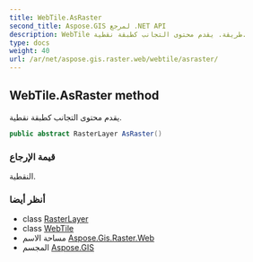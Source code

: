 ```yaml
---
title: WebTile.AsRaster
second_title: Aspose.GIS لمرجع .NET API
description: WebTile طريقة. يقدم محتوى التجانب كطبقة نقطية.
type: docs
weight: 40
url: /ar/net/aspose.gis.raster.web/webtile/asraster/
---
```

## WebTile.AsRaster method

يقدم محتوى التجانب كطبقة نقطية.

```csharp
public abstract RasterLayer AsRaster()
```

### قيمة الإرجاع

النقطية.

### أنظر أيضا

* class [RasterLayer](../../../aspose.gis.raster/rasterlayer/)
* class [WebTile](../)
* مساحة الاسم [Aspose.Gis.Raster.Web](../../webtile/)
* المجسم [Aspose.GIS](../../../)


